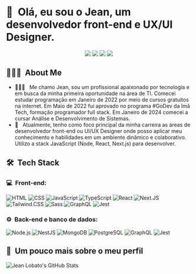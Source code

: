 <h1>👋 &nbsp;Olá, eu sou o Jean, um desenvolvedor front-end e UX/UI Designer.</h1>
<p align="center">
<a href="https://www.instagram.com/jlobato95/"><img src="https://img.shields.io/badge/-@jlobato95-E4405F?style=flat-square&logo=Instagram&logoColor=white"/></a>
<a href="https://portfolio-jeanlobato-2024.vercel.app/"><img src="https://img.shields.io/badge/-Portfólio-3423A6?style=flat-square&logo=Google-Chrome&logoColor=white"/></a>
<a href="https://www.linkedin.com/in/jean-lobato/"><img src="https://img.shields.io/badge/-Jean%20Lobato-0077B5?style=flat-square&logo=Linkedin&logoColor=white"/></a>
<a href="mailto:jeancastelobranco@gmail.com"><img src="https://img.shields.io/badge/-jeancastelobranco@gmail.com-D14836?style=flat-square&logo=Gmail&logoColor=white"/></a>

</p>

<h2> 👨🏻‍💻 &nbsp;About Me </h2>

- 👨🏻‍💻 &nbsp; Me chamo Jean, sou um profissional apaixonado por tecnologia e em busca da minha primeira oportunidade na área de TI. Comecei estudar programação em Janeiro de 2022 por meio de cursos gratuitos na internet. Em Maio de 2022 fui aprovado no programa #GoDev da Imã Tech, formação programador full stack. Em Janeiro de 2024 comecei a cursar Análise e Desenvolvimento de Sistemas.
- 🚀 &nbsp; Atualmente, tenho como foco principal da minha carreira as áreas de desenvolvedor front-end ou UI/UX Designer onde posso aplicar meu conhecimento e habilidades em um ambiente dinâmico e colaborativo. Utilizo a stack JavaScript (Node, React, Next.js) para desenvolver.

<h2> 🛠 &nbsp;Tech Stack</h2>
<h3>💻 &nbsp;Front-end:</h3>

![HTML](https://img.shields.io/badge/-HTML-333333?style=flat&logo=HTML5)
![CSS](https://img.shields.io/badge/-CSS-333333?style=flat&logo=CSS3&logoColor=1572B6)
![JavaScript](https://img.shields.io/badge/-JavaScript-333333?style=flat&logo=javascript)
![TypeScript](https://img.shields.io/badge/-TypeScript-333333?style=flat&logo=typescript&logoColor=2D79C7)
![React](https://img.shields.io/badge/-React-333333?style=flat&logo=react)
![Next.JS](https://img.shields.io/badge/-Next.JS-333333?style=flat&logo=nextdotjs)
![Tailwind.CSS](https://img.shields.io/badge/-Tailwind.CSS-333333?style=flat&logo=tailwindcss)
![Sass](https://img.shields.io/badge/-Sass-333333?style=flat&logo=sass)
![GraphQL](https://img.shields.io/badge/-GraphQL-333333?style=flat&logo=graphql&logoColor=E535AB)
![Jest](https://img.shields.io/badge/-Jest-333333?style=flat&logo=jest&logoColor=E535AB)

<h3>⚙️ &nbsp;Back-end e banco de dados:</h3>

![Node.js](https://img.shields.io/badge/-Node.js-333333?style=flat&logo=node.js)
![NestJS](https://img.shields.io/badge/-NestJS-333333?style=flat&logo=nestjs&logoColor=E535AB)
![MongoDB](https://img.shields.io/badge/-MongoDB-333333?style=flat&logo=mongodb)
![PostgreSQL](https://img.shields.io/badge/-PostgreSQL-333333?style=flat&logo=postgresql)
![GraphQL](https://img.shields.io/badge/-GraphQL-333333?style=flat&logo=graphql&logoColor=E535AB)
![Jest](https://img.shields.io/badge/-Jest-333333?style=flat&logo=jest&logoColor=E535AB)

<h2>🚀 &nbsp;Um pouco mais sobre o meu perfil</h2>

![Jean Lobato's GitHub Stats](https://github-readme-stats.vercel.app/api?username=jlobato95&show_icons=true&theme=dracula)
